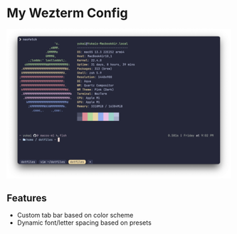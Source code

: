 # My Wezterm Config

![preview](./screenshots/preview.png)

## Features

- Custom tab bar based on color scheme
- Dynamic font/letter spacing based on presets
